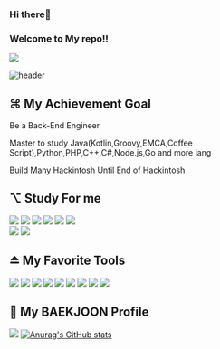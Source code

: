 ### Hi there👋
### Welcome to My repo!!

<a href="https://github.com/59rice"><img src="https://hits.seeyoufarm.com/api/count/incr/badge.svg?url=https%3A%2F%2Fgithub.com%2F59rice&count_bg=%2379C83D&title_bg=%23000000&icon=github.svg&icon_color=%white&title=Github&edge_flat=false)"/></a>

![header](https://capsule-render.vercel.app/api?type=waving&color=gradient&height=200&section=header&text=あさなり%20&fontSize=60&fontColor=d6ace6)


## ⌘ My Achievement Goal 

Be a Back-End Engineer 

Master to study Java(Kotlin,Groovy,EMCA,Coffee Script),Python,PHP,C++,C#,Node.js,Go and more lang                                                                      

Build Many Hackintosh Until End of Hackintosh

## ⌥ Study For me

<img src="https://img.shields.io/badge/Java-007396?style=flat-round&logo=Java&logoColor=#007396"/>  <img src="https://img.shields.io/badge/CSS3-1572B6?style=flat-round&logo=CSS3&logoColor=white"/>  <img src="https://img.shields.io/badge/HTML5-white?style=flat-round&logo=HTML5&logoColor=#E34F26"/>  <img src="https://img.shields.io/badge/swift-white?style=flat-round&logo=swift&logoColor=#F05138"/>  <img src="https://img.shields.io/badge/Docker-white?style=flat-round&logo=Docker&logoColor=#2496ED"/>  <img src="https://img.shields.io/badge/Go-white?style=flat-round&logo=Go&logoColor=#00ADD8"/>  
<img src="https://img.shields.io/badge/Python-white?style=flat-round&logo=Python&logoColor=#white"/> <img src="https://img.shields.io/badge/Kotlin-white?style=flat-round&logo=Kotlin&logoColor=#blue"/>

## ⏏︎ My Favorite Tools
<img src="https://img.shields.io/badge/Atom-66595C?style=flat-round&logo=Atom&logoColor=#66595C"/>  <img src="https://img.shields.io/badge/iTerm2-black?style=flat-round&logo=iTerm2&logoColor=#00000"/> <img src="https://img.shields.io/badge/Notion-black?style=flat-round&logo=Notion&logoColor=#white"/>
<img src="https://img.shields.io/badge/VMware-607078?style=flat-round&logo=VMware&logoColor=#white"/> <img src="https://img.shields.io/badge/Jetbrains-Lightgreen?style=flat-round&logo=JetBrains&logoColor=#white"/>  <img src="https://img.shields.io/badge/Android Studio-white?style=flat-round&logo=Android Studio&logoColor=#3DDC84"/>  <img src="https://img.shields.io/badge/Visual Studio Code-007ACC?style=flat-round&logo=Visual Studio Code&logoColor=#3DDC84"/>
 <img src="https://img.shields.io/badge/Wireshark-1679A7?style=flat-round&logo=Wireshark&logoColor=#3DDC84"/>  <img src="https://img.shields.io/badge/github-black?style=flat-round&logo=github&logoColor=#3DDC84"/>
 
## 🌱 My BAEKJOON Profile
 <img src="http://mazandi.herokuapp.com/api?handle=sdr0311&theme=dark"/>  [![Anurag's GitHub stats](https://github-readme-stats.vercel.app/api?username=59rice)](https://github.com/59rice/github-readme-stats)
 
